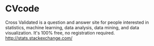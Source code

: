 # CVcode

Cross Validated is a question and answer site for people interested in statistics, machine learning, data analysis, data mining, and data visualization. It's 100% free, no registration required.
http://stats.stackexchange.com/
